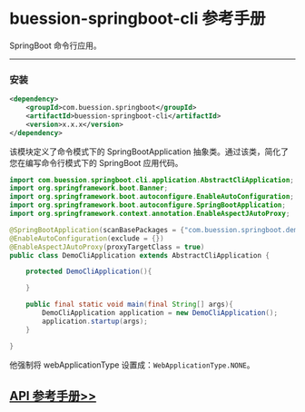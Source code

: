 # buession-springboot-cli 参考手册


SpringBoot 命令行应用。


---


### **安装**

```xml
<dependency>
    <groupId>com.buession.springboot</groupId>
    <artifactId>buession-springboot-cli</artifactId>
    <version>x.x.x</version>
</dependency>
```

该模块定义了命令模式下的 SpringBootApplication 抽象类。通过该类，简化了您在编写命令行模式下的 SpringBoot 应用代码。

```java
import com.buession.springboot.cli.application.AbstractCliApplication;
import org.springframework.boot.Banner;
import org.springframework.boot.autoconfigure.EnableAutoConfiguration;
import org.springframework.boot.autoconfigure.SpringBootApplication;
import org.springframework.context.annotation.EnableAspectJAutoProxy;

@SpringBootApplication(scanBasePackages = {"com.buession.springboot.demo"})
@EnableAutoConfiguration(exclude = {})
@EnableAspectJAutoProxy(proxyTargetClass = true)
public class DemoCliApplication extends AbstractCliApplication {

	protected DemoCliApplication(){

	}

	public final static void main(final String[] args){
		DemoCliApplication application = new DemoCliApplication();
		application.startup(args);
	}

}
```

他强制将 webApplicationType 设置成：`WebApplicationType.NONE`。


## [API 参考手册>>](/manual/2.0/docs/buession-springboot-cli/)